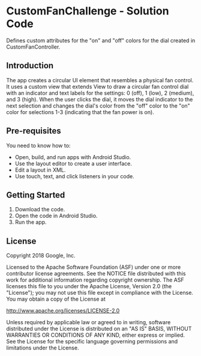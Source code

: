 CustomFanChallenge - Solution Code
==================================

Defines custom attributes for the "on" and "off" colors for the dial
created in CustomFanController.

Introduction
------------

The app creates a circular UI element that resembles a physical fan control.
It uses a custom view that extends View to draw a circular fan control dial
with an indicator and text labels for the settings: 0 (off), 1 (low),
2 (medium), and 3 (high). When the user clicks the dial, it moves the
dial indicator to the next selection and changes the dial's color from
the "off" color to the "on" color for selections 1-3
(indicating that the fan power is on).


Pre-requisites
--------------

You need to know how to:
- Open, build, and run apps with Android Studio.
- Use the layout editor to create a user interface.
- Edit a layout in XML.
- Use touch, text, and click listeners in your code.

Getting Started
---------------

1. Download the code.
2. Open the code in Android Studio.
3. Run the app.

License
-------

Copyright 2018 Google, Inc.

Licensed to the Apache Software Foundation (ASF) under one or more contributor
license agreements.  See the NOTICE file distributed with this work for
additional information regarding copyright ownership.  The ASF licenses this
file to you under the Apache License, Version 2.0 (the "License"); you may not
use this file except in compliance with the License.  You may obtain a copy of
the License at

  http://www.apache.org/licenses/LICENSE-2.0

Unless required by applicable law or agreed to in writing, software
distributed under the License is distributed on an "AS IS" BASIS, WITHOUT
WARRANTIES OR CONDITIONS OF ANY KIND, either express or implied.  See the
License for the specific language governing permissions and limitations under
the License.
